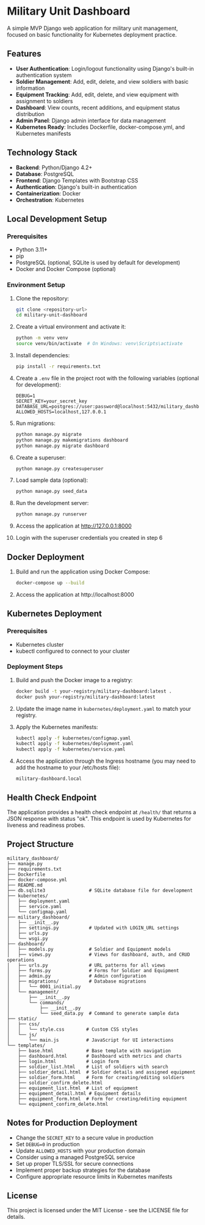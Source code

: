 # Military Unit Dashboard

A simple MVP Django web application for military unit management, focused on basic functionality for Kubernetes deployment practice.

## Features

- **User Authentication**: Login/logout functionality using Django's built-in authentication system
- **Soldier Management**: Add, edit, delete, and view soldiers with basic information
- **Equipment Tracking**: Add, edit, delete, and view equipment with assignment to soldiers
- **Dashboard**: View counts, recent additions, and equipment status distribution
- **Admin Panel**: Django admin interface for data management
- **Kubernetes Ready**: Includes Dockerfile, docker-compose.yml, and Kubernetes manifests

## Technology Stack

- **Backend**: Python/Django 4.2+
- **Database**: PostgreSQL
- **Frontend**: Django Templates with Bootstrap CSS
- **Authentication**: Django's built-in authentication
- **Containerization**: Docker
- **Orchestration**: Kubernetes

## Local Development Setup

### Prerequisites

- Python 3.11+
- pip
- PostgreSQL (optional, SQLite is used by default for development)
- Docker and Docker Compose (optional)

### Environment Setup

1. Clone the repository:
   ```bash
   git clone <repository-url>
   cd military-unit-dashboard
   ```

2. Create a virtual environment and activate it:
   ```bash
   python -m venv venv
   source venv/bin/activate  # On Windows: venv\Scripts\activate
   ```

3. Install dependencies:
   ```bash
   pip install -r requirements.txt
   ```

4. Create a `.env` file in the project root with the following variables (optional for development):
   ```
   DEBUG=1
   SECRET_KEY=your_secret_key
   DATABASE_URL=postgres://user:password@localhost:5432/military_dashboard
   ALLOWED_HOSTS=localhost,127.0.0.1
   ```

5. Run migrations:
   ```bash
   python manage.py migrate
   python manage.py makemigrations dashboard
   python manage.py migrate dashboard
   ```

6. Create a superuser:
   ```bash
   python manage.py createsuperuser
   ```

7. Load sample data (optional):
   ```bash
   python manage.py seed_data
   ```

8. Run the development server:
   ```bash
   python manage.py runserver
   ```

9. Access the application at http://127.0.0.1:8000

10. Login with the superuser credentials you created in step 6

## Docker Deployment

1. Build and run the application using Docker Compose:
   ```bash
   docker-compose up --build
   ```

2. Access the application at http://localhost:8000

## Kubernetes Deployment

### Prerequisites

- Kubernetes cluster
- kubectl configured to connect to your cluster

### Deployment Steps

1. Build and push the Docker image to a registry:
   ```bash
   docker build -t your-registry/military-dashboard:latest .
   docker push your-registry/military-dashboard:latest
   ```

2. Update the image name in `kubernetes/deployment.yaml` to match your registry.

3. Apply the Kubernetes manifests:
   ```bash
   kubectl apply -f kubernetes/configmap.yaml
   kubectl apply -f kubernetes/deployment.yaml
   kubectl apply -f kubernetes/service.yaml
   ```

4. Access the application through the Ingress hostname (you may need to add the hostname to your /etc/hosts file):
   ```
   military-dashboard.local
   ```

## Health Check Endpoint

The application provides a health check endpoint at `/health/` that returns a JSON response with status "ok". This endpoint is used by Kubernetes for liveness and readiness probes.

## Project Structure

```
military_dashboard/
├── manage.py
├── requirements.txt
├── Dockerfile
├── docker-compose.yml
├── README.md
├── db.sqlite3                # SQLite database file for development
├── kubernetes/
│   ├── deployment.yaml
│   ├── service.yaml
│   └── configmap.yaml
├── military_dashboard/
│   ├── __init__.py
│   ├── settings.py           # Updated with LOGIN_URL settings
│   ├── urls.py
│   └── wsgi.py
├── dashboard/
│   ├── models.py             # Soldier and Equipment models
│   ├── views.py              # Views for dashboard, auth, and CRUD operations
│   ├── urls.py               # URL patterns for all views
│   ├── forms.py              # Forms for Soldier and Equipment
│   ├── admin.py              # Admin configuration
│   ├── migrations/           # Database migrations
│   │   └── 0001_initial.py
│   └── management/
│       ├── __init__.py
│       └── commands/
│           ├── __init__.py
│           └── seed_data.py  # Command to generate sample data
├── static/
│   ├── css/
│   │   └── style.css        # Custom CSS styles
│   └── js/
│       └── main.js          # JavaScript for UI interactions
└── templates/
    ├── base.html            # Base template with navigation
    ├── dashboard.html       # Dashboard with metrics and charts
    ├── login.html           # Login form
    ├── soldier_list.html    # List of soldiers with search
    ├── soldier_detail.html  # Soldier details and assigned equipment
    ├── soldier_form.html    # Form for creating/editing soldiers
    ├── soldier_confirm_delete.html
    ├── equipment_list.html  # List of equipment
    ├── equipment_detail.html # Equipment details
    ├── equipment_form.html  # Form for creating/editing equipment
    └── equipment_confirm_delete.html
```

## Notes for Production Deployment

- Change the `SECRET_KEY` to a secure value in production
- Set `DEBUG=0` in production
- Update `ALLOWED_HOSTS` with your production domain
- Consider using a managed PostgreSQL service
- Set up proper TLS/SSL for secure connections
- Implement proper backup strategies for the database
- Configure appropriate resource limits in Kubernetes manifests

## License

This project is licensed under the MIT License - see the LICENSE file for details.
